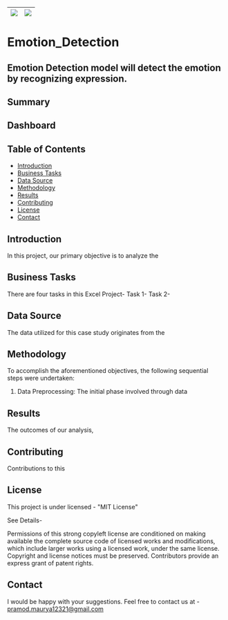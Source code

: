 |      ![](https://img.shields.io/badge/python-3.x-blue?logo=python&logoColor=yellow&labelColor=black)                    | ![](https://img.shields.io/badge/License-MIT-green?labelColor=black)
|-------------------------------------------------------------------------------------------------------------------------|--------------------------------|


# Emotion_Detection

## Emotion Detection model will detect the emotion by recognizing expression.


## Summary

## Dashboard


## Table of Contents

* [Introduction](#introduction)
* [Business Tasks](#business-tasks)
* [Data Source](#data-source)
* [Methodology](#methodology)
* [Results](#results) 
* [Contributing](#contributing)
* [License](#license)
* [Contact](#contact)

## Introduction

In this project, our primary objective is to analyze the 


## Business Tasks

There are four tasks in this Excel Project-
Task 1-
Task 2-


## Data Source

The data utilized for this case study originates from the 


## Methodology

To accomplish the aforementioned objectives, the following sequential steps were undertaken:

1. Data Preprocessing:
   The initial phase involved through data


## Results


The outcomes of our analysis,

## Contributing

Contributions to this

## License
This project is under licensed - "MIT License"

See Details-

Permissions of this strong copyleft license are conditioned on making available the complete source code of licensed works and modifications, which include larger works using a licensed work, under the same license. Copyright and license notices must be preserved. Contributors provide an express grant of patent rights.

## Contact
I would be happy with your suggestions. Feel free to contact us at - pramod.maurya12321@gmail.com
